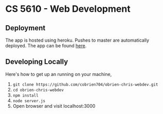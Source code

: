 CS 5610 - Web Development
======

Deployment
------
The app is hosted using heroku. Pushes to master are automatically deployed. The app can be found [here](https://obrien-chris-webdev.herokuapp.com).

Developing Locally
-----
Here's how to get up an running on your machine,
 1. `git clone https://github.com/cobrien704/obrien-chris-webdev.git`  
 2. `cd obrien-chris-webdev`
 3. `npm install`
 4. `node server.js`
 5. Open browser and visit localhost:3000

